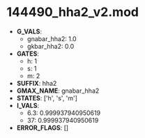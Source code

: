 # 144490_hha2_v2.mod

- **G_VALS**:
  - gnabar_hha2: 1.0
  - gkbar_hha2: 0.0
- **GATES**:
  - h: 1
  - s: 1
  - m: 2
- **SUFFIX**: hha2
- **GMAX_NAME**: gnabar_hha2
- **STATES**: ['h', 's', 'm']
- **I_VALS**:
  - 6.3: 0.999937940950619
  - 37: 0.999937940950619
- **ERROR_FLAGS**: []
